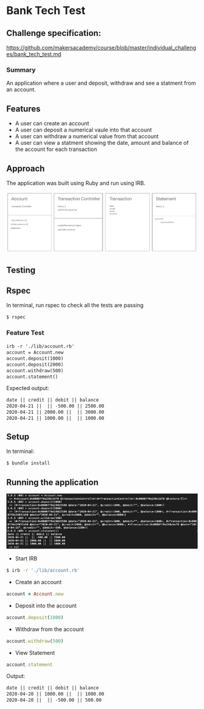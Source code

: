 # Bank Tech Test
## Challenge specification: 
https://github.com/makersacademy/course/blob/master/individual_challenges/bank_tech_test.md

### Summary
An application where a user and deposit, withdraw and see a statment from an account.

## Features

- A user can create an account
- A user can deposit a numerical vaule into that account
- A user can withdraw a numerical value from that account
- A user can view a statment showing the date, amount and balance of the account for each transaction

## Approach
The application was built using Ruby and run using IRB.

![class diagram](images/classes.png)

## Testing

## Rspec

In terminal, run rspec to check all the tests are passing

```bash
$ rspec
```

### Feature Test

```
irb -r './lib/account.rb'
account = Account.new
account.deposit(1000)
account.deposit(2000)
account.withdraw(500)
account.statement()
```
Expected output:

```
date || credit || debit || balance
2020-04-21 ||  || -500.00 || 2500.00
2020-04-21 || 2000.00 ||  || 3000.00
2020-04-21 || 1000.00 ||  || 1000.00
```

## Setup

In terminal:

```bash
$ bundle install
```

## Running the application

![app running in irb](images/irb.png)

- Start IRB
```bash
$ irb -r './lib/account.rb'
```

- Create an account
```ruby
account = Account.new
```
- Deposit into the account
```ruby
account.deposit(1000)
```

- Withdraw from the account

```ruby
account.withdraw(500)
```

- View Statement

```ruby
account.statement
```

Output:
```
date || credit || debit || balance
2020-04-20 || 1000.00 ||  || 1000.00
2020-04-20 ||  || -500.00 || 500.00
```

